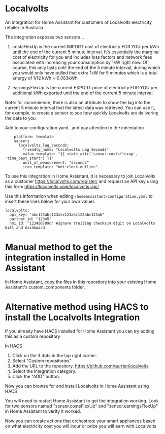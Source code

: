 # Localvolts
An integration for Home Assistant for customers of Localvolts electricity retailer in Australia

The integration exposes two sensors...

1) costsFlexUp is the current IMPORT cost of electricity FOR YOU per kWh until the end of the current 5 minute interval.
It's essentially the marginal cost of electricity for you and includes loss factors and network fees associated with increasing your consumption by 1kW right now.
Of course, this only lasts until the end of the 5 minute interval, during which you would only have pulled that extra 1kW for 5 minutes which is a total energy of 1/12 kWh = 0.083kWh

2) earningsFlexUp is the current EXPORT price of electricity FOR YOU per additional kWh exported until the end of the current 5 minute interval.

Note: for convenience, there is also an attribute to show the lag into the current 5 minute interval that the latest data was retrieved.
You can use it, for example, to create a sensor to see how quickly Localvolts are delivering the data to you

Add to your configuration.yaml...and pay attention to the indentation
```
  - platform: template
    sensors
      localvolts_lag_seconds:
        friendly_name: "Localvolts Lag Seconds"
        value_template: "{{ state_attr('sensor.costsflexup', 'time_past_start') }}"
        unit_of_measurement: "seconds"
        icon_template: "mdi:clock-outline"
```
To use this integration in Home Assistant, it is necessary to join Localvolts as a customer https://localvolts.com/register/
and request an API key using this form https://localvolts.com/localvolts-api/

Use this information when editing `/homeassistant/configuration.yaml` to insert these lines below for your own values
```
localvolts:
  api_key: "abc123abc123abc123abc123abc123ab"
  partner_id: "12345"
  nmi_id: "1234567890" #Ignore trailing checksum digit on Localvolts bill and dashboard
```

# Manual method to get the integration installed in Home Assistant

In Home Assistant, copy the files in this repository into your existing Home Assistant's custom_components folder.

# Alternative method using HACS to install the Localvolts Integration

If you already have HACS installed for Home Assistant you can try adding this as a custom repository

In HACS

1. Click on the 3 dots in the top right corner.
2. Select "Custom repositories"
3. Add the URL to the repository. https://github.com/gurrier/localvolts
4. Select the integration category.
5. Click the "ADD" button.

Now you can browse for and install Localvolts in Home Assistant using HACS

You will need to restart Home Assistant to get the integration working.
Look for two sensors named "sensor.costsFlexUp" and "sensor.earningsFlexUp" in Home Assistant to verify it worked.

Now you can create actions that orchestrate your smart appliances based on what electricity cost you will incur or price you will earn with Localvolts

<!-- HIDDEN until ready on HACS
[![Open your Home Assistant instance and open a repository inside the Home Assistant Community Store.](https://my.home-assistant.io/badges/hacs_repository.svg)](https://my.home-assistant.io/redirect/hacs_repository/?owner=%40gurrier&repository=localvolts&category=integration)
-->
